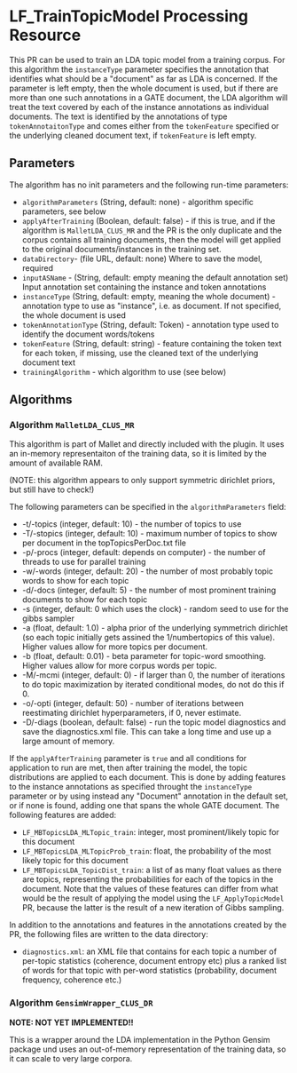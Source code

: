 # LF_TrainTopicModel Processing Resource

This PR can be used to train an LDA topic model from a training corpus. For this algorithm the `instanceType` parameter specifies the annotation that identifies what should be a "document" as far as LDA is concerned. If the parameter is left empty, then the whole document is used, but if there are more than one such annotations in a GATE document, the LDA algorithm will treat the text covered by each of the instance annotations as individual documents. The text is identified by the annotations of type `tokenAnnotaitonType` and comes either from the `tokenFeature`  specified or the underlying cleaned document text, if `tokenFeature` is left empty.

## Parameters

The algorithm has no init parameters and the following run-time parameters:

* `algorithmParameters` (String, default: none) - algorithm specific parameters, see below
* `applyAfterTraining` (Boolean, default: false) - if this is true, and if the algorithm is `MalletLDA_CLUS_MR` and the PR is the only duplicate and the corpus contains all training documents, then the model will get applied to the original documents/instances in the training set.
* `dataDirectory`- (file URL, default: none) Where to save the model, required
* `inputASName` - (String, default: empty meaning the default annotation set) Input annotation set containing the instance and token annotations
* `instanceType` (String, default: empty, meaning the whole document) - annotation type to use as "instance", i.e. as document. If not specified, the whole document is used
* `tokenAnnotationType` (String, default: Token) - annotation type used to identify the document words/tokens
* `tokenFeature` (String, default: string) - feature containing the token text for each token, if missing, use the cleaned text of the underlying document text
* `trainingAlgorithm` - which algorithm to use (see below)

## Algorithms

### Algorithm `MalletLDA_CLUS_MR`

This algorithm is part of Mallet and directly included with the plugin. It uses an
in-memory representaiton of the training data, so it is limited by the amount of
available RAM.

(NOTE: this algorithm appears to only support symmetric dirichlet priors, but still have to check!)

The following parameters can be specified in the `algorithmParameters` field:
* -t/-topics (integer, default: 10) - the number of topics to use
* -T/-stopics (integer, default: 10) - maximum number of topics to show per document in the topTopicsPerDoc.txt file
* -p/-procs (integer, default: depends on computer) - the number of threads to use for parallel training
* -w/-words (integer, default: 20) - the number of most probably topic words to show for each topic
* -d/-docs (integer, default: 5) - the number of most prominent training documents to show for each topic
* -s (integer, default: 0 which uses the clock) - random seed to use for the gibbs sampler
* -a (float, default: 1.0) - alpha prior of the underlying symmetrich dirichlet (so each topic initially gets assined the 1/numbertopics of this value). Higher values allow for more topics per document.
* -b (float, default: 0.01) - beta parameter for topic-word smoothing. Higher values allow for more corpus words per topic.
* -M/-mcmi (integer, default: 0) - if larger than 0, the number of iterations to do topic maximization by iterated conditional modes, do not do this if 0. 
* -o/-opti (integer, default: 50) - number of iterations between reestimating dirichlet hyperparameters, if 0, never estimate.
* -D/-diags (boolean, default: false) - run the topic model diagnostics and save the diagnostics.xml file. This can take a long time and use up a large amount of memory.

If the `applyAfterTraining` parameter is `true` and all conditions for application to run are met,
then after training the model, the topic distributions are applied to each document. This is done by
adding features to the instance annotations as specified throught the `instanceType` parameter or
by using instead any "Document" annotation in the default set, or if none is found, adding one that spans
the whole GATE document. The following features are added:
* `LF_MBTopicsLDA_MLTopic_train`: integer, most prominent/likely topic for this document
* `LF_MBTopicsLDA_MLTopicProb_train`: float, the probability of the most likely topic for this document
* `LF_MBTopicsLDA_TopicDist_train`: a list of as many float values as there are topics, representing the probabilities for each of the topics in the document.
Note that the values of these features can differ from what would be the result of
applying the model using the `LF_ApplyTopicModel` PR, because the latter is the result of a new
iteration of Gibbs sampling. 



In addition to the annotations and features in the annotations created by the PR, the following
files are written to the data directory:
* `diagnostics.xml`: an XML file that contains for each topic a number of per-topic statistics (coherence, document entropy etc) plus a ranked list of words for that topic with per-word statistics (probability, document frequency, coherence etc.)



### Algorithm `GensimWrapper_CLUS_DR`

**NOTE: NOT YET IMPLEMENTED!!**

This is a wrapper around the LDA implementation in the Python Gensim package und uses an out-of-memory
representation of the training data, so it can scale to very large corpora.
